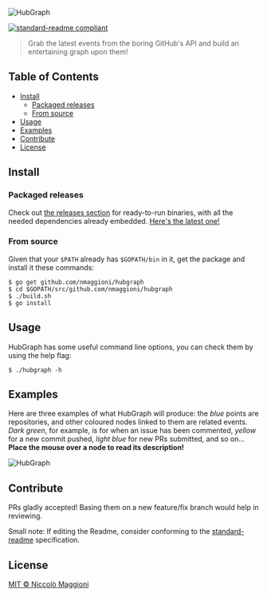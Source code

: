 ![HubGraph](https://raw.githubusercontent.com/nmaggioni/HubGraph/master/banner.png)

[![standard-readme compliant](https://img.shields.io/badge/standard--readme-OK-green.svg?style=flat-square)](https://github.com/RichardLitt/standard-readme)

> Grab the latest events from the boring GitHub's API and build an entertaining graph upon them!


## Table of Contents

- [Install](#install)
	- [Packaged releases](#packaged-releases)
	- [From source](#from-source)
- [Usage](#usage)
- [Examples](#examples)
- [Contribute](#contribute)
- [License](#license)

## Install

### Packaged releases

Check out [the releases section](https://github.com/nmaggioni/HubGraph/releases) for ready-to-run binaries, with all the needed dependencies already embedded. [Here's the latest one!](https://github.com/nmaggioni/HubGraph/releases/latest)

### From source

Given that your `$PATH` already has `$GOPATH/bin` in it, get the package and install it these commands:

```
$ go get github.com/nmaggioni/hubgraph
$ cd $GOPATH/src/github.com/nmaggioni/hubgraph
$ ./build.sh
$ go install
```

## Usage

HubGraph has some useful command line options, you can check them by using the help flag:

```
$ ./hubgraph -h
```

## Examples

Here are three examples of what HubGraph will produce: the _blue_ points are repositories, and other coloured nodes linked to them are related events. _Dark green_, for example, is for when an issue has been commented, _yellow_ for a new commit pushed, _light blue_ for new PRs submitted, and so on... **Place the mouse over a node to read its description!**

![HubGraph](https://raw.githubusercontent.com/nmaggioni/HubGraph/master/demo.png)

## Contribute

PRs gladly accepted! Basing them on a new feature/fix branch would help in reviewing.

Small note: If editing the Readme, consider conforming to the [standard-readme](https://github.com/RichardLitt/standard-readme) specification.

## License

[MIT © Niccolò Maggioni](https://github.com/nmaggioni/HubGraph/blob/master/LICENSE)
